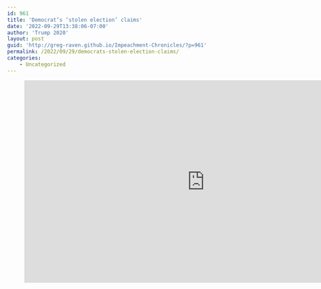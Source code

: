 ```yaml
---
id: 961
title: 'Democrat’s ‘stolen election’ claims'
date: '2022-09-29T13:38:06-07:00'
author: 'Trump 2020'
layout: post
guid: 'http://greg-raven.github.io/Impeachment-Chronicles/?p=961'
permalink: /2022/09/29/democrats-stolen-election-claims/
categories:
    - Uncategorized
---
```


<figure class="wp-block-embed is-type-video is-provider-youtube wp-block-embed-youtube wp-embed-aspect-16-9 wp-has-aspect-ratio"><div class="wp-block-embed__wrapper"><iframe allow="accelerometer; autoplay; clipboard-write; encrypted-media; gyroscope; picture-in-picture" allowfullscreen="" claims="" election="" frameborder="0" height="473" src="https://www.youtube.com/embed/uoMfIkz7v6s?feature=oembed" stolen="" title="Democrat's "Stolen" Election Claims | "Stolen" 2016 Election" width="840"></iframe></div></figure>